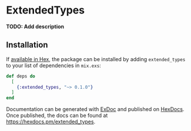 # ExtendedTypes

**TODO: Add description**

## Installation

If [available in Hex](https://hex.pm/docs/publish), the package can be installed
by adding `extended_types` to your list of dependencies in `mix.exs`:

```elixir
def deps do
  [
    {:extended_types, "~> 0.1.0"}
  ]
end
```

Documentation can be generated with [ExDoc](https://github.com/elixir-lang/ex_doc)
and published on [HexDocs](https://hexdocs.pm). Once published, the docs can
be found at <https://hexdocs.pm/extended_types>.


